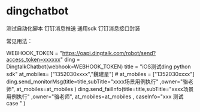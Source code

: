 # dingchatbot
测试自动化脚本 钉钉消息推送 通用sdk 钉钉消息接口封装

常见用法：

WEBHOOK_TOKEN = "https://oapi.dingtalk.com/robot/send?access_token=xxxxxx"
    ding = DingtalkChatbot(webhook=WEBHOOK_TOKEN)
    title = "iOS测试ding python sdk"
    at_mobiles= ["1352030xxxx","魏建星"]
    # at_mobiles = ["1352030xxxx"]
    ding.send_monitorMsg(title=title,subTitle="xxxx场景用例执行" ,owner="骆老师",  at_mobiles=at_mobiles )
    ding.send_failInfo(title=title,subTitle="xxxx场景用例执行" ,owner="骆老师",  at_mobiles=at_mobiles , caseInfo="xxx 测试case " )
